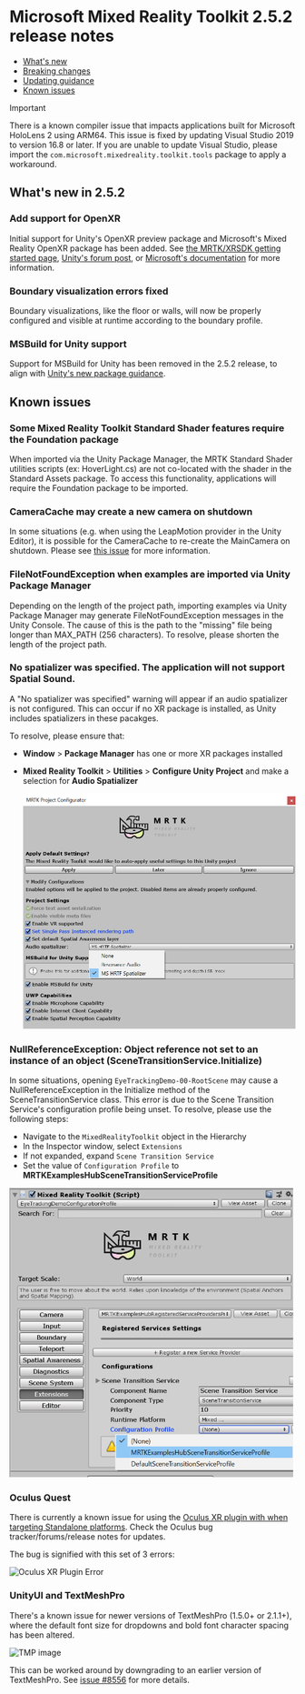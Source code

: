 # Microsoft Mixed Reality Toolkit 2.5.2 release notes

- [What's new](#whats-new)
- [Breaking changes](#breaking-changes)
- [Updating guidance](Updating.md#upgrading-to-a-new-version-of-mrtk)
- [Known issues](#known-issues)

> [!IMPORTANT]
> There is a known compiler issue that impacts applications built for Microsoft HoloLens 2 using
> ARM64. This issue is fixed by updating Visual Studio 2019 to version 16.8 or later. If you are unable to update Visual Studio,
> please import the `com.microsoft.mixedreality.toolkit.tools` package to apply a workaround.

## What's new in 2.5.2

### Add support for OpenXR

Initial support for Unity's OpenXR preview package and Microsoft's Mixed Reality OpenXR package has been added. See [the MRTK/XRSDK getting started page](GettingStartedWithMRTKAndXRSDK.md), [Unity's forum post](https://forum.unity.com/threads/unity-support-for-openxr-in-preview.1023613/), or [Microsoft's documentation](https://aka.ms/openxr-unity-install) for more information.

### Boundary visualization errors fixed

Boundary visualizations, like the floor or walls, will now be properly configured and visible at runtime according to the boundary profile.

### MSBuild for Unity support

Support for MSBuild for Unity has been removed in the 2.5.2 release, to align with [Unity's new package guidance](https://forum.unity.com/threads/updates-to-our-terms-of-service-and-new-package-guidelines.999940/).

## Known issues

### Some Mixed Reality Toolkit Standard Shader features require the Foundation package

When imported via the Unity Package Manager, the MRTK Standard Shader utilities scripts (ex: HoverLight.cs) are not co-located with the shader in the Standard Assets package. To access this functionality, applications will require the Foundation package to be imported.

### CameraCache may create a new camera on shutdown

In some situations (e.g. when using the LeapMotion provider in the Unity Editor), it is possible for the CameraCache to re-create the MainCamera on shutdown. Please see [this issue](https://github.com/microsoft/MixedRealityToolkit-Unity/issues/8459) for more information.

### FileNotFoundException when examples are imported via Unity Package Manager

Depending on the length of the project path, importing examples via Unity Package Manager may generate FileNotFoundException messages in the Unity Console. The
cause of this is the path to the "missing" file being longer than MAX_PATH (256 characters). To resolve, please shorten the length of the project path.

### No spatializer was specified. The application will not support Spatial Sound.

A "No spatializer was specified" warning will appear if an audio spatializer is not configured. This can occur if no XR package is installed, as Unity includes spatializers in these pacakges.

To resolve, please ensure that:

- **Window** > **Package Manager** has one or more XR packages installed
- **Mixed Reality Toolkit** > **Utilities** > **Configure Unity Project** and make a selection for **Audio Spatializer**

  ![Select Audio Apatializer](Images/ReleaseNotes/SpatializerSelection.png)

### NullReferenceException: Object reference not set to an instance of an object (SceneTransitionService.Initialize)

In some situations, opening `EyeTrackingDemo-00-RootScene` may cause a NullReferenceException in the Initialize method of the SceneTransitionService class.
This error is due to the Scene Transition Service's configuration profile being unset. To resolve, please use the following steps:

- Navigate to the `MixedRealityToolkit` object in the Hierarchy
- In the Inspector window, select `Extensions`
- If not expanded, expand `Scene Transition Service`
- Set the value of `Configuration Profile` to **MRTKExamplesHubSceneTransitionServiceProfile**

<img src="Images/ReleaseNotes/FixSceneTransitionProfile.png" width="500px">

### Oculus Quest

There is currently a known issue for using the [Oculus XR plugin with when targeting Standalone platforms](https://forum.unity.com/threads/unable-to-start-oculus-xr-plugin.913883/).  Check the Oculus bug tracker/forums/release notes for updates.

The bug is signified with this set of 3 errors:

![Oculus XR Plugin Error](https://forum.unity.com/attachments/erori-unity-png.644204/)

### UnityUI and TextMeshPro

There's a known issue for newer versions of TextMeshPro (1.5.0+ or 2.1.1+), where the default font size for dropdowns and bold font character spacing has been altered.

![TMP image](https://user-images.githubusercontent.com/68253937/93158069-4d582f00-f6c0-11ea-87ad-94d0ba3ba6e5.png)

This can be worked around by downgrading to an earlier version of TextMeshPro. See [issue #8556](https://github.com/microsoft/MixedRealityToolkit-Unity/issues/8556)
for more details.
